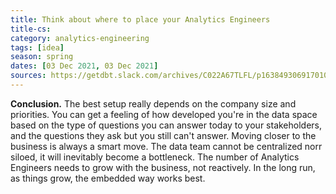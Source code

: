 ```yaml
---
title: Think about where to place your Analytics Engineers
title-cs: 
category: analytics-engineering
tags: [idea]
season: spring
dates: [03 Dec 2021, 03 Dec 2021]
sources: https://getdbt.slack.com/archives/C022A67TLFL/p1638493069170100?thread_ts=1638481179.168700&cid=C022A67TLFL
---
```


**Conclusion.** The best setup really depends on the company size and priorities. You can get a feeling of how developed you're in the data space based on the type of questions you can answer today to your stakeholders, and the questions they ask but you still can't answer. Moving closer to the business is always a smart move. The data team cannot be centralized norr siloed, it will inevitably become a bottleneck. The number of Analytics Engineers needs to grow with the business, not reactively. In the long run, as things grow, the embedded way works best.